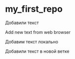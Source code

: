﻿# my_first_repo

Добавили текст

Add new text from web browser

Добавим текст локально

Добавили текст в новой ветке
